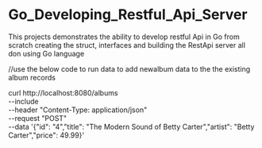 # Go_Developing_Restful_Api_Server
This projects demonstrates the ability to develop restful Api in Go from scratch creating the struct, interfaces and building the RestApi server all don using Go language


//use the below code to run data to add newalbum data to the the existing album records

curl http://localhost:8080/albums \
   --include \
    --header "Content-Type: application/json" \
   --request "POST" \
    --data '{"id": "4","title": "The Modern Sound of Betty Carter","artist": "Betty Carter","price": 49.99}'
